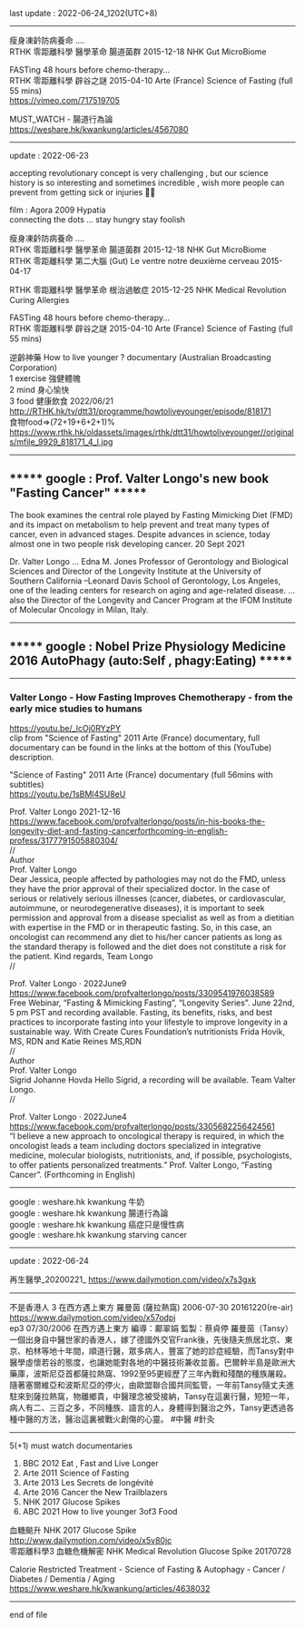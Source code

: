 last update : 2022-06-24_1202(UTC+8)  
  
--------------------------------------------------------------  
  
瘦身凍䶖防病養命 ....  
RTHK 零距離科學 醫學革命 腸道菌群 2015-12-18 NHK Gut MicroBiome  
  
  
FASTing 48 hours before chemo-therapy...  
RTHK 零距離科學 辟谷之謎 2015-04-10 Arte (France) Science of Fasting (full 55 mins)  
  https://vimeo.com/717519705  
  
  
MUST_WATCH - 腸道行為論  
  https://weshare.hk/kwankung/articles/4567080  
  
  
--------------------------------------------------------------  
update : 2022-06-23  
  
  
accepting revolutionary concept is very challenging , but our science history is so interesting and sometimes incredible , wish more people can prevent from getting sick or injuries :pray::four_leaf_clover:  
  
  
film : Agora 2009 Hypatia  
connecting the dots ... stay hungry stay foolish  
  
  
瘦身凍䶖防病養命 ....  
RTHK 零距離科學 醫學革命 腸道菌群 2015-12-18 NHK Gut MicroBiome  
RTHK 零距離科學 第二大腦 (Gut) Le ventre notre deuxième cerveau 2015-04-17  
  
  
RTHK 零距離科學 醫學革命 根治過敏症 2015-12-25 NHK Medical Revolution Curing Allergies  
  
  
FASTing 48 hours before chemo-therapy...  
RTHK 零距離科學 辟谷之謎 2015-04-10 Arte (France) Science of Fasting (full 55 mins)  
  
  
逆齡神藥 How to live younger ? documentary (Australian Broadcasting Corporation)  
1 exercise 強健體魄   
2 mind 身心愉快   
3 food 健康飲食 2022/06/21   
  http://RTHK.hk/tv/dtt31/programme/howtoliveyounger/episode/818171  
食物food=>(72+19+6+2+1)%   
  https://www.rthk.hk/oldassets/images/rthk/dtt31/howtoliveyounger//originals/mfile_9929_818171_4_l.jpg  
  
  
--------------------------------------------------------------
  
## ***** google : Prof. Valter Longo's new book "Fasting Cancer" *****  
  The book examines the central role played by Fasting Mimicking Diet (FMD) and its impact on metabolism to help prevent and treat many types of cancer, even in advanced stages. Despite advances in science, today almost one in two people risk developing cancer.  20 Sept 2021  
  
Dr. Valter Longo ... Edna M. Jones Professor of Gerontology and Biological Sciences and Director of the Longevity Institute at the University of Southern California –Leonard Davis School of Gerontology, Los Angeles, one of the leading centers for research on aging and age-related disease. ... also the Director of the Longevity and Cancer Program at the IFOM Institute of Molecular Oncology in Milan, Italy.    
  
  
--------------------------------------------------------------  
  
## ***** google : Nobel Prize Physiology Medicine 2016 AutoPhagy (auto:Self , phagy:Eating)  ***** 
  
  
--------------------------------------------------------------  
  
### Valter Longo - How Fasting Improves Chemotherapy - from the early mice studies to humans  
  https://youtu.be/_lcOj0RYzPY  
clip from "Science of Fasting" 2011 Arte (France) documentary, full documentary can be found in the links at the bottom of this (YouTube) description.  
  
  
"Science of Fasting" 2011 Arte (France) documentary (full 56mins with subtitles)  
  https://youtu.be/1sBMl4SU8eU  
  
  
Prof. Valter Longo 2021-12-16  
 https://www.facebook.com/profvalterlongo/posts/in-his-books-the-longevity-diet-and-fasting-cancerforthcoming-in-english-profess/3177791505880304/  
//  
Author  
Prof. Valter Longo  
Dear Jessica, people affected by pathologies may not do the FMD, unless they have the prior approval of their specialized doctor. In the case of serious or relatively serious illnesses (cancer, diabetes, or cardiovascular, autoimmune, or neurodegenerative diseases), it is important to seek permission and approval from a disease specialist as well as from a dietitian with expertise in the FMD or in therapeutic fasting. So, in this case, an oncologist can recommend any diet to his/her cancer patients as long as the standard therapy is followed and the diet does not constitute a risk for the patient. Kind regards, Team Longo   
//  
  
   
Prof. Valter Longo · 2022June9  
  https://www.facebook.com/profvalterlongo/posts/3309541976038589  
Free Webinar, “Fasting & Mimicking Fasting”, “Longevity Series”. June 22nd, 5 pm PST and recording available. Fasting, its benefits, risks, and best practices to incorporate fasting into your lifestyle to improve longevity in a sustainable way. With Create Cures Foundation’s nutritionists Frida Hovik, MS, RDN and Katie Reines MS,RDN  
//  
Author  
Prof. Valter Longo  
Sigrid Johanne Hovda Hello Sigrid, a recording will be available. Team Valter Longo.  
//  
  
  
Prof. Valter Longo · 2022June4  
  https://www.facebook.com/profvalterlongo/posts/3305682256424561  
“I believe a new approach to oncological therapy is required, in which the oncologist leads a team including doctors specialized in integrative medicine, molecular biologists, nutritionists, and, if possible, psychologists, to offer patients personalized treatments.” Prof. Valter Longo, “Fasting Cancer”. (Forthcoming in English)  
  
  
--------------------------------------------------------------  
  
google : weshare.hk kwankung 牛奶  
google : weshare.hk kwankung 腸道行為論  
google : weshare.hk kwankung 癌症只是慢性病  
google : weshare.hk kwankung starving cancer
  

-----------------------------------------------------------  
update : 2022-06-24  
  
再生醫學_20200221_
  https://www.dailymotion.com/video/x7s3gxk  
  
  
-----------------------------------------------------------  
  
不是香港人 3 在西方遇上東方 羅曼茵 (薩拉熱窩) 2006-07-30 20161220(re-air)  
  https://www.dailymotion.com/video/x57odpj  
ep3 07/30/2006 在西方遇上東方 編導：鄺翠娟 監製：蔡貞停 
羅曼茵（Tansy）一個出身自中醫世家的香港人，嫁了德國外交官Frank後，先後隨夫旅居北京、東京、柏林等地十年間，順道行醫，眾多病人，豐富了她的診症經驗，而Tansy對中醫學虛懷若谷的態度，也讓她能對各地的中醫技術兼收並蓄。巴爾幹半島是歐洲大藥庫，波斯尼亞首都薩拉熱窩、1992至95更經歷了三年內戰和殘酷的種族屠殺。 隨著塞爾維亞和波斯尼亞的停火，由歐盟聯合國共同監管，一年前Tansy隨丈夫進駐來到薩拉熱窩，物離鄉貴，中醫理念被受接納，Tansy在這裏行醫，短短一年，病人有二、三百之多，不同種族、語言的人，身體得到醫治之外，Tansy更透過各種中醫的方法，醫治這裏被戰火創傷的心靈。 #中醫 #針灸  
  
  
-----------------------------------------------------------  
  
5(+1) must watch documentaries  
1. BBC 2012 Eat , Fast and Live Longer  
2. Arte 2011 Science of Fasting  
3. Arte 2013 Les Secrets de longévité  
4. Arte 2016 Cancer the New Trailblazers  
5. NHK 2017 Glucose Spikes
6. ABC 2021 How to live younger 3of3 Food   
  
血糖颷升 NHK 2017 Glucose Spike  
  http://www.dailymotion.com/video/x5v80jc  
零距離科學3 血糖危機解密 NHK Medical Revolution Glucose Spike 20170728  
  
Calorie Restricted Treatment - Science of Fasting & Autophagy - Cancer / Diabetes / Dementia / Aging  
  https://www.weshare.hk/kwankung/articles/4638032  
  
  
--------------------------------------------------------------  
end of file  
